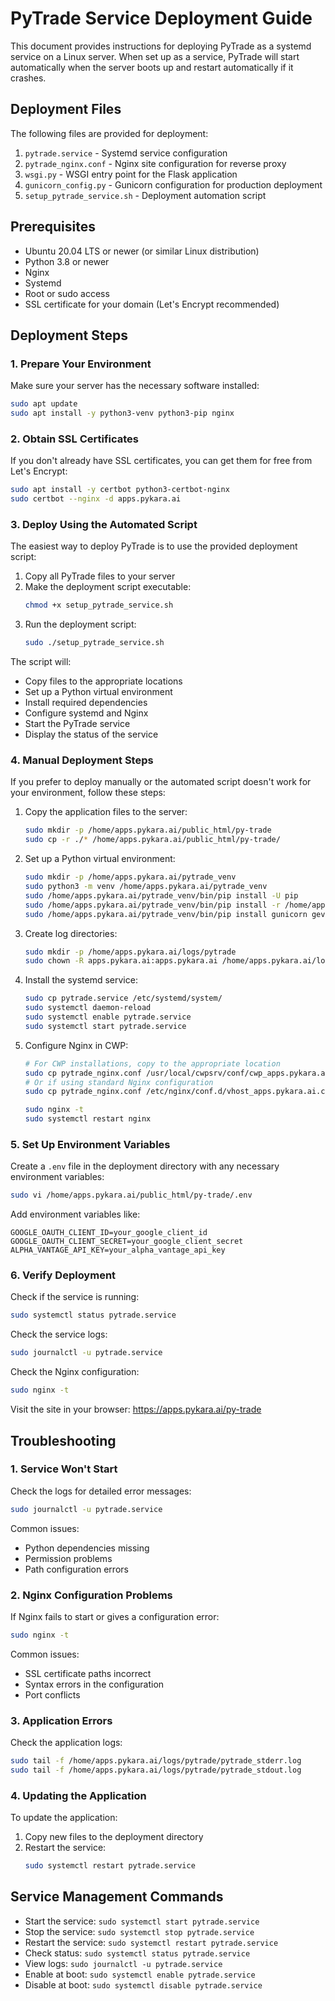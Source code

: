 # PyTrade Service Deployment Guide

This document provides instructions for deploying PyTrade as a systemd service on a Linux server. When set up as a service, PyTrade will start automatically when the server boots up and restart automatically if it crashes.

## Deployment Files

The following files are provided for deployment:

1. `pytrade.service` - Systemd service configuration
2. `pytrade_nginx.conf` - Nginx site configuration for reverse proxy
3. `wsgi.py` - WSGI entry point for the Flask application
4. `gunicorn_config.py` - Gunicorn configuration for production deployment
5. `setup_pytrade_service.sh` - Deployment automation script

## Prerequisites

- Ubuntu 20.04 LTS or newer (or similar Linux distribution)
- Python 3.8 or newer
- Nginx
- Systemd
- Root or sudo access
- SSL certificate for your domain (Let's Encrypt recommended)

## Deployment Steps

### 1. Prepare Your Environment

Make sure your server has the necessary software installed:

```bash
sudo apt update
sudo apt install -y python3-venv python3-pip nginx
```

### 2. Obtain SSL Certificates

If you don't already have SSL certificates, you can get them for free from Let's Encrypt:

```bash
sudo apt install -y certbot python3-certbot-nginx
sudo certbot --nginx -d apps.pykara.ai
```

### 3. Deploy Using the Automated Script

The easiest way to deploy PyTrade is to use the provided deployment script:

1. Copy all PyTrade files to your server
2. Make the deployment script executable:
   ```bash
   chmod +x setup_pytrade_service.sh
   ```
3. Run the deployment script:
   ```bash
   sudo ./setup_pytrade_service.sh
   ```

The script will:
- Copy files to the appropriate locations
- Set up a Python virtual environment
- Install required dependencies
- Configure systemd and Nginx
- Start the PyTrade service
- Display the status of the service

### 4. Manual Deployment Steps

If you prefer to deploy manually or the automated script doesn't work for your environment, follow these steps:

1. Copy the application files to the server:
   ```bash
   sudo mkdir -p /home/apps.pykara.ai/public_html/py-trade
   sudo cp -r ./* /home/apps.pykara.ai/public_html/py-trade/
   ```

2. Set up a Python virtual environment:
   ```bash
   sudo mkdir -p /home/apps.pykara.ai/pytrade_venv
   sudo python3 -m venv /home/apps.pykara.ai/pytrade_venv
   sudo /home/apps.pykara.ai/pytrade_venv/bin/pip install -U pip
   sudo /home/apps.pykara.ai/pytrade_venv/bin/pip install -r /home/apps.pykara.ai/public_html/py-trade/requirements.txt
   sudo /home/apps.pykara.ai/pytrade_venv/bin/pip install gunicorn gevent
   ```

3. Create log directories:
   ```bash
   sudo mkdir -p /home/apps.pykara.ai/logs/pytrade
   sudo chown -R apps.pykara.ai:apps.pykara.ai /home/apps.pykara.ai/logs/pytrade
   ```

4. Install the systemd service:
   ```bash
   sudo cp pytrade.service /etc/systemd/system/
   sudo systemctl daemon-reload
   sudo systemctl enable pytrade.service
   sudo systemctl start pytrade.service
   ```

5. Configure Nginx in CWP:
   ```bash
   # For CWP installations, copy to the appropriate location
   sudo cp pytrade_nginx.conf /usr/local/cwpsrv/conf/cwp_apps.pykara.ai.conf
   # Or if using standard Nginx configuration
   sudo cp pytrade_nginx.conf /etc/nginx/conf.d/vhost_apps.pykara.ai.conf
   
   sudo nginx -t
   sudo systemctl restart nginx
   ```

### 5. Set Up Environment Variables

Create a `.env` file in the deployment directory with any necessary environment variables:

```bash
sudo vi /home/apps.pykara.ai/public_html/py-trade/.env
```

Add environment variables like:
```
GOOGLE_OAUTH_CLIENT_ID=your_google_client_id
GOOGLE_OAUTH_CLIENT_SECRET=your_google_client_secret
ALPHA_VANTAGE_API_KEY=your_alpha_vantage_api_key
```

### 6. Verify Deployment

Check if the service is running:
```bash
sudo systemctl status pytrade.service
```

Check the service logs:
```bash
sudo journalctl -u pytrade.service
```

Check the Nginx configuration:
```bash
sudo nginx -t
```

Visit the site in your browser: https://apps.pykara.ai/py-trade

## Troubleshooting

### 1. Service Won't Start

Check the logs for detailed error messages:
```bash
sudo journalctl -u pytrade.service
```

Common issues:
- Python dependencies missing
- Permission problems
- Path configuration errors

### 2. Nginx Configuration Problems

If Nginx fails to start or gives a configuration error:
```bash
sudo nginx -t
```

Common issues:
- SSL certificate paths incorrect
- Syntax errors in the configuration
- Port conflicts

### 3. Application Errors

Check the application logs:
```bash
sudo tail -f /home/apps.pykara.ai/logs/pytrade/pytrade_stderr.log
sudo tail -f /home/apps.pykara.ai/logs/pytrade/pytrade_stdout.log
```

### 4. Updating the Application

To update the application:
1. Copy new files to the deployment directory
2. Restart the service:
   ```bash
   sudo systemctl restart pytrade.service
   ```

## Service Management Commands

- Start the service: `sudo systemctl start pytrade.service`
- Stop the service: `sudo systemctl stop pytrade.service`
- Restart the service: `sudo systemctl restart pytrade.service`
- Check status: `sudo systemctl status pytrade.service`
- View logs: `sudo journalctl -u pytrade.service`
- Enable at boot: `sudo systemctl enable pytrade.service`
- Disable at boot: `sudo systemctl disable pytrade.service`